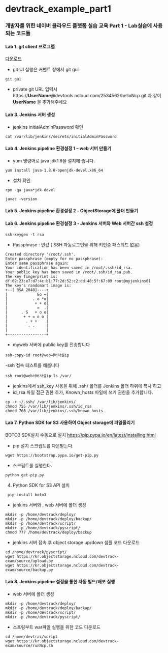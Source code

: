 # devtrack_example_part1
### 개발자를 위한 네이버 클라우드 플랫폼 실습 교육 Part 1 - Lab실습에 사용되는 코드들

#### Lab 1. git client 프로그램
[다운로드](https://git-scm.com/downloads) 

 - git UI 실행은  커맨트 창에서  git gui 
 ```
 git gui
```
- private git URL 입력시 https://**UserName**@devtools.ncloud.com/2534562/helloNcp.git 
 과 같이 **UserName** 을 추가해주세요
  
#### Lab 3. Jenkins 서버 생성
- jenkins initialAdminPassword 확인
 ```
 cat /var/lib/jenkins/secrets/initialAdminPassword
 ```

#### Lab 4. Jenkins pipeline 환경설정 1 – web 서버 만들기
- yum 명령어로 java jdk1.8을 설치해 줍니다.
 ```
 yum install java-1.8.0-openjdk-devel.x86_64
 ```
- 설치 확인
 ```
 rpm -qa java*jdk-devel
 
 javac -version
 ```
 

#### Lab 5. Jenkins pipeline 환경설정 2 - ObjectStorage에 폴더 만들기

#### Lab 6. Jenkins pipeline 환경설정 3 - Jenkins 서버와 Web 서버간  ssh 설정
```
ssh-keygen -t rsa
```
- Passphrase : 빈값 ( SSH 자동로그인을 위해  키인증 패스워드 없음)
```
Created directory '/root/.ssh'.
Enter passphrase (empty for no passphrase):
Enter same passphrase again: 
Your identification has been saved in /root/.ssh/id_rsa.
Your public key has been saved in /root/.ssh/id_rsa.pub.
The key fingerprint is:
df:02:23:e7:d7:4c:b1:77:2d:52:c2:dd:48:5f:67:09 root@myjenkins01
The key's randomart image is:
+--[ RSA 2048]----+
|             Eo =|
|           . o *o|
|            + + o|
|             =  .|
|      . S   + o o|
|       + + = o o |
|        . + +    |
|         . .     |
|                 |
+-----------------+
```
- myweb 서버에 public key를 전송합니다
```
ssh-copy-id root@web서버사설ip
```
-ssh 접속 테스트를 해봅니다
```
ssh root@web서버사설ip ls /var/
```
- jenkins에서 ssh_key 사용을 위해 .ssh/ 폴더를 Jenkins 폴더 하위에 복사 하고 
- id_rsa 파일 접근 권한 추가,  Known_hosts 파일에 쓰기 권한을 추가합니다.
```
cp -r ~/.ssh/ /var/lib/jenkins/
chmod 755 /var/lib/jenkins/.ssh/id_rsa
chmod 766 /var/lib/jenkins/.ssh/known_hosts
```

#### Lab 7. Python SDK for S3 사용하여 Object storage에 파일올리기



BOTO3 SDK설치
수동으로 설치
https://pip.pypa.io/en/latest/installing.html
- pip 설치 스크립트를 다운받는다.
```
wget https://bootstrap.pypa.io/get-pip.py
```
- 스크립트를 실행한다.
```
python get-pip.py
 ```
4.	Python SDK for S3 API 설치
```
 pip install boto3
```
  - jenkins 서버와 , web 서버에  폴더 생성
 ```
 mkdir -p /home/devtrack/deploy/
 mkdir -p /home/devtrack/deploy/backup/
 mkdir -p /home/devtrack/script/
 mkdir -p /home/devtrack/pyscript/
 chmod 777 /home/devtrack/deploy/backup
 ```
 
 - jenkins 서버 접속 후  object storage up/down 샘플 코드 다운로드 
 ```
 cd /home/devtrack/pyscript/
 wget https://kr.objectstorage.ncloud.com/devtrack-exam/source/upload.py
 wget https://kr.objectstorage.ncloud.com/devtrack-exam/source/backup.py
 ```

#### Lab 8. Jenkins pipeline 설정을 통한 자동 빌드/배포 실행
- web 서버에  폴더 생성
 ```
 mkdir -p /home/devtrack/deploy/
 mkdir -p /home/devtrack/deploy/backup/
 mkdir -p /home/devtrack/script/
 mkdir -p /home/devtrack/pyscript/
 ```
 
 - 스프링부트 war파일 실행을 위한  코드 다운로드 
 ```
 cd /home/devtrac/script
 wget https://kr.objectstorage.ncloud.com/devtrack-exam/source/runNcp.sh
 ```
